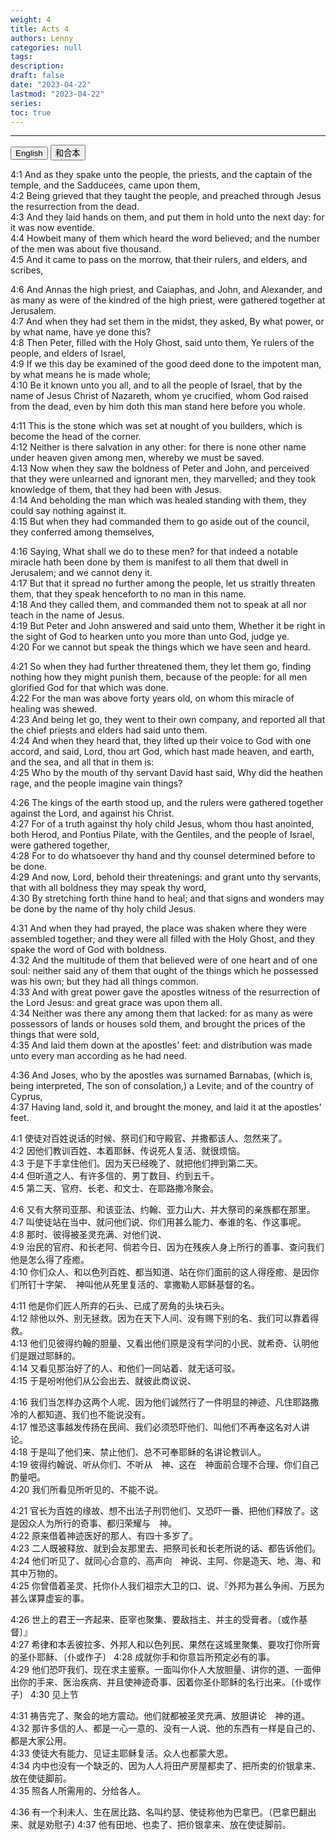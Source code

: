 ```yaml
---
weight: 4
title: Acts 4
authors: Lenny
categories: null
tags: 
description: 
draft: false
date: "2023-04-22"
lastmod: "2023-04-22"
series:
toc: true
---
```



<!--more-->
---

<!-- Tab links -->
<div class="tab">
  <button class="tablinks active" onclick="tablabel(event, 'english')">English</button>
  <button class="tablinks" onclick="tablabel(event, 'chinese')">和合本</button>
  
</div>

<!-- Tab content -->
<div id="english" class="tabcontent" style="display:block">

4:1 And as they spake unto the people, the priests, and the captain of the temple, and the Sadducees, came upon them,  
4:2 Being grieved that they taught the people, and preached through Jesus the resurrection from the dead.  
4:3 And they laid hands on them, and put them in hold unto the next day: for it was now eventide.  
4:4 Howbeit many of them which heard the word believed; and the number of the men was about five thousand.  
4:5 And it came to pass on the morrow, that their rulers, and elders, and scribes,  

4:6 And Annas the high priest, and Caiaphas, and John, and Alexander, and as many as were of the kindred of the high priest, were gathered together at Jerusalem.  
4:7 And when they had set them in the midst, they asked, By what power, or by what name, have ye done this?  
4:8 Then Peter, filled with the Holy Ghost, said unto them, Ye rulers of the people, and elders of Israel,  
4:9 If we this day be examined of the good deed done to the impotent man, by what means he is made whole;  
4:10 Be it known unto you all, and to all the people of Israel, that by the name of Jesus Christ of Nazareth, whom ye crucified, whom God raised from the dead, even by him doth this man stand here before you whole.  

4:11 This is the stone which was set at nought of you builders, which is become the head of the corner.  
4:12 Neither is there salvation in any other: for there is none other name under heaven given among men, whereby we must be saved.  
4:13 Now when they saw the boldness of Peter and John, and perceived that they were unlearned and ignorant men, they marvelled; and they took knowledge of them, that they had been with Jesus.  
4:14 And beholding the man which was healed standing with them, they could say nothing against it.  
4:15 But when they had commanded them to go aside out of the council, they conferred among themselves,  

4:16 Saying, What shall we do to these men? for that indeed a notable miracle hath been done by them is manifest to all them that dwell in Jerusalem; and we cannot deny it.  
4:17 But that it spread no further among the people, let us straitly threaten them, that they speak henceforth to no man in this name.  
4:18 And they called them, and commanded them not to speak at all nor teach in the name of Jesus.  
4:19 But Peter and John answered and said unto them, Whether it be right in the sight of God to hearken unto you more than unto God, judge ye.  
4:20 For we cannot but speak the things which we have seen and heard.  

4:21 So when they had further threatened them, they let them go, finding nothing how they might punish them, because of the people: for all men glorified God for that which was done.  
4:22 For the man was above forty years old, on whom this miracle of healing was shewed.  
4:23 And being let go, they went to their own company, and reported all that the chief priests and elders had said unto them.  
4:24 And when they heard that, they lifted up their voice to God with one accord, and said, Lord, thou art God, which hast made heaven, and earth, and the sea, and all that in them is:  
4:25 Who by the mouth of thy servant David hast said, Why did the heathen rage, and the people imagine vain things?  

4:26 The kings of the earth stood up, and the rulers were gathered together against the Lord, and against his Christ.  
4:27 For of a truth against thy holy child Jesus, whom thou hast anointed, both Herod, and Pontius Pilate, with the Gentiles, and the people of Israel, were gathered together,  
4:28 For to do whatsoever thy hand and thy counsel determined before to be done.  
4:29 And now, Lord, behold their threatenings: and grant unto thy servants, that with all boldness they may speak thy word,  
4:30 By stretching forth thine hand to heal; and that signs and wonders may be done by the name of thy holy child Jesus.  

4:31 And when they had prayed, the place was shaken where they were assembled together; and they were all filled with the Holy Ghost, and they spake the word of God with boldness.  
4:32 And the multitude of them that believed were of one heart and of one soul: neither said any of them that ought of the things which he possessed was his own; but they had all things common.  
4:33 And with great power gave the apostles witness of the resurrection of the Lord Jesus: and great grace was upon them all.  
4:34 Neither was there any among them that lacked: for as many as were possessors of lands or houses sold them, and brought the prices of the things that were sold,  
4:35 And laid them down at the apostles' feet: and distribution was made unto every man according as he had need.  

4:36 And Joses, who by the apostles was surnamed Barnabas, (which is, being interpreted, The son of consolation,) a Levite, and of the country of Cyprus,  
4:37 Having land, sold it, and brought the money, and laid it at the apostles' feet.  
</div>

<div id="chinese" class="tabcontent">

4:1 使徒对百姓说话的时候、祭司们和守殿官、并撒都该人、忽然来了。  
4:2 因他们教训百姓、本着耶稣、传说死人复活、就很烦恼。  
4:3 于是下手拿住他们。因为天已经晚了、就把他们押到第二天。  
4:4 但听道之人、有许多信的、男丁数目、约到五千。  
4:5 第二天、官府、长老、和文士、在耶路撒冷聚会。  

4:6 又有大祭司亚那、和该亚法、约翰、亚力山大、并大祭司的亲族都在那里。  
4:7 叫使徒站在当中、就问他们说、你们用甚么能力、奉谁的名、作这事呢。  
4:8 那时、彼得被圣灵充满、对他们说、  
4:9 治民的官府、和长老阿、倘若今日、因为在残疾人身上所行的善事、查问我们他是怎么得了痊癒。  
4:10 你们众人、和以色列百姓、都当知道、站在你们面前的这人得痊癒、是因你们所钉十字架、　神叫他从死里复活的、拿撒勒人耶稣基督的名。  

4:11 他是你们匠人所弃的石头、已成了房角的头块石头。  
4:12 除他以外、别无拯救。因为在天下人间、没有赐下别的名、我们可以靠着得救。  
4:13 他们见彼得约翰的胆量、又看出他们原是没有学问的小民、就希奇、认明他们是跟过耶稣的。  
4:14 又看见那治好了的人、和他们一同站着、就无话可驳。  
4:15 于是吩咐他们从公会出去、就彼此商议说、  

4:16 我们当怎样办这两个人呢、因为他们诚然行了一件明显的神迹、凡住耶路撒冷的人都知道、我们也不能说没有。  
4:17 惟恐这事越发传扬在民间、我们必须恐吓他们、叫他们不再奉这名对人讲论。  
4:18 于是叫了他们来、禁止他们、总不可奉耶稣的名讲论教训人。  
4:19 彼得约翰说、听从你们、不听从　神、这在　神面前合理不合理、你们自己酌量吧。  
4:20 我们所看见所听见的、不能不说。  

4:21 官长为百姓的缘故、想不出法子刑罚他们、又恐吓一番、把他们释放了。这是因众人为所行的奇事、都归荣耀与　神。  
4:22 原来借着神迹医好的那人、有四十多岁了。  
4:23 二人既被释放、就到会友那里去、把祭司长和长老所说的话、都告诉他们。  
4:24 他们听见了、就同心合意的、高声向　神说、主阿、你是造天、地、海、和其中万物的。  
4:25 你曾借着圣灵、托你仆人我们祖宗大卫的口、说、『外邦为甚么争闹、万民为甚么谋算虚妄的事。  

4:26 世上的君王一齐起来、臣宰也聚集、要敌挡主、并主的受膏者。〔或作基督〕』  
4:27 希律和本丢彼拉多、外邦人和以色列民、果然在这城里聚集、要攻打你所膏的圣仆耶稣、〔仆或作子〕
4:28 成就你手和你意旨所预定必有的事。  
4:29 他们恐吓我们、现在求主鉴察。一面叫你仆人大放胆量、讲你的道、一面伸出你的手来、医治疾病、并且使神迹奇事、因着你圣仆耶稣的名行出来。〔仆或作子〕
4:30 见上节

4:31 祷告完了、聚会的地方震动。他们就都被圣灵充满、放胆讲论　神的道。  
4:32 那许多信的人、都是一心一意的、没有一人说、他的东西有一样是自己的、都是大家公用。  
4:33 使徒大有能力、见证主耶稣复活。众人也都蒙大恩。  
4:34 内中也没有一个缺乏的、因为人人将田产房屋都卖了、把所卖的价银拿来、放在使徒脚前。  
4:35 照各人所需用的、分给各人。  

4:36 有一个利未人、生在居比路、名叫约瑟、使徒称他为巴拿巴。（巴拿巴翻出来、就是劝慰子)
4:37 他有田地、也卖了、把价银拿来、放在使徒脚前。  

</div>